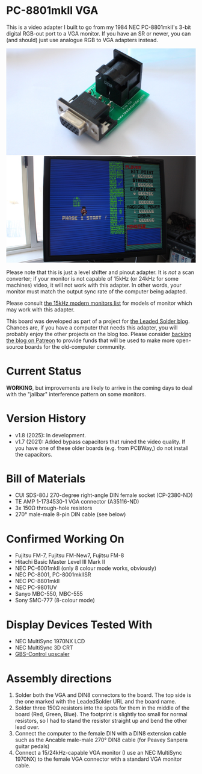 # PC-8801mkII VGA
This is a video adapter I built to go from my 1984 NEC PC-8801mkII's 3-bit digital RGB-out port to a VGA monitor. If you have an SR or newer, you can (and should) just use analogue RGB to VGA adapters instead.

![Assembled adapter](pictures/pc88-vga-1.jpg)
![Dragon Slayer](pictures/dragon-slayer-gameplay.jpg)

Please note that this is just a level shifter and pinout adapter. It is _not_ a scan converter; if your monitor is not capable of 15kHz (or 24kHz for some machines) video, it will not work with this adapter. In other words, your monitor must match the output sync rate of the computer being adapted.

Please consult [the 15kHz modern monitors list](http://15khz.wikidot.com/) for models of monitor which may work with this adapter.

This board was developed as part of a project for [the Leaded Solder blog](https://www.leadedsolder.com/). Chances are, if you have a computer that needs this adapter, you will probably enjoy the other projects on the blog too. Please consider [backing the blog on Patreon](https://www.patreon.com/leadedsolder) to provide funds that will be used to make more open-source boards for the old-computer community.

# Current Status
**WORKING**, but improvements are likely to arrive in the coming days to deal with the "jailbar" interference pattern on some monitors.

# Version History
 - v1.8 (2025): In development.
 - v1.7 (2021): Added bypass capacitors that ruined the video quality. If you have one of these older boards (e.g. from PCBWay,) do not install the capacitors.

# Bill of Materials
 * CUI SDS-80J 270-degree right-angle DIN female socket (CP-2380-ND)
 * TE AMP 1-1734530-1 VGA connector (A35116-ND)
 * 3x 150Ω through-hole resistors
 * 270° male-male 8-pin DIN cable (see below)
 
# Confirmed Working On
 * Fujitsu FM-7, Fujitsu FM-New7, Fujitsu FM-8
 * Hitachi Basic Master Level III Mark II
 * NEC PC-6001mkII (only 8 colour mode works, obviously)
 * NEC PC-8001, PC-8001mkIISR
 * NEC PC-8801mkII
 * NEC PC-9801UV
 * Sanyo MBC-550, MBC-555
 * Sony SMC-777 (8-colour mode)

# Display Devices Tested With
 * NEC MultiSync 1970NX LCD
 * NEC MultiSync 3D CRT
 * [GBS-Control upscaler](https://github.com/ramapcsx2/gbs-control)

# Assembly directions
 1. Solder both the VGA and DIN8 connectors to the board. The top side is the one marked with the LeadedSolder URL and the board name.
 2. Solder three 150Ω resistors into the spots for them in the middle of the board (Red, Green, Blue). The footprint is slightly too small for normal resistors, so I had to stand the resistor straight up and bend the other lead over.
 3. Connect the computer to the female DIN with a DIN8 extension cable such as the Ancable male-male 270° DIN8 cable (for Peavey Sanpera guitar pedals)
 4. Connect a 15/24kHz-capable VGA monitor (I use an NEC MultiSync 1970NX) to the female VGA connector with a standard VGA monitor cable.

